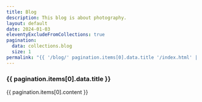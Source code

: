 ```yaml
---
title: Blog
description: This blog is about photography.
layout: default
date: 2024-01-03
eleventyExcludeFromCollections: true
pagination:
  data: collections.blog
  size: 1
permalink: "{{ '/blog/' pagination.items[0].data.title '/index.html' | slugify | url }}"
---
```

<h3>{{ pagination.items[0].data.title }}</h3>
<p>{{ pagination.items[0].content }}</p>
